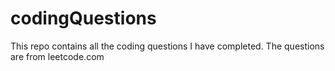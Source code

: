 # codingQuestions

This repo contains all the coding questions I have completed. The questions are from leetcode.com
